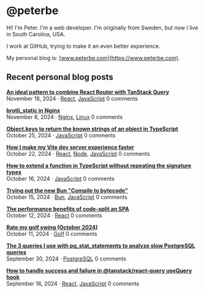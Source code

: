 # @peterbe

Hi! I'm Peter. I'm a web developer. I'm originally from Sweden, but now I live in South Carolina, USA.

I work at GitHub, trying to make it an even better experience.

My personal blog is: [www.peterbe.com](https://www.peterbe.com).

## Recent personal blog posts

<!-- blog posts -->
[**An ideal pattern to combine React Router with TanStack Query**](https://www.peterbe.com/plog/ideal-pattern-react-router-with-tanstackreact-query)<br>
November 18, 2024 &middot; [React](https://www.peterbe.com/oc-React), [JavaScript](https://www.peterbe.com/oc-JavaScript) 0 comments

[**brotli_static in Nginx**](https://www.peterbe.com/plog/brotli_static-in-nginx)<br>
November 8, 2024 &middot; [Nginx](https://www.peterbe.com/oc-Nginx), [Linux](https://www.peterbe.com/oc-Linux) 0 comments

[**Object.keys to return the known strings of an object in TypeScript**](https://www.peterbe.com/plog/object.keys-known-strings-object-ts)<br>
October 25, 2024 &middot; [JavaScript](https://www.peterbe.com/oc-JavaScript) 0 comments

[**How I make my Vite dev server experience faster**](https://www.peterbe.com/plog/vite-dev-server-experience-faster)<br>
October 22, 2024 &middot; [React](https://www.peterbe.com/oc-React), [Node](https://www.peterbe.com/oc-Node), [JavaScript](https://www.peterbe.com/oc-JavaScript) 0 comments

[**How to extend a function in TypeScript without repeating the signature types**](https://www.peterbe.com/plog/extend-function-typescript-same-signature-types)<br>
October 16, 2024 &middot; [JavaScript](https://www.peterbe.com/oc-JavaScript) 0 comments

[**Trying out the new Bun "Compile to bytecode"**](https://www.peterbe.com/plog/trying-bun-compile-to-bytecode)<br>
October 15, 2024 &middot; [Bun](https://www.peterbe.com/oc-Bun), [JavaScript](https://www.peterbe.com/oc-JavaScript) 0 comments

[**The performance benefits of code-split an SPA**](https://www.peterbe.com/plog/performance-benefits-of-code-split-an-spa)<br>
October 12, 2024 &middot; [React](https://www.peterbe.com/oc-React) 0 comments

[**Rate my golf swing (October 2024)**](https://www.peterbe.com/plog/rate-my-golf-swing-october-2024)<br>
October 11, 2024 &middot; [Golf](https://www.peterbe.com/oc-Golf) 0 comments

[**The 3 queries I use with pg_stat_statements to analyze slow PostgreSQL queries**](https://www.peterbe.com/plog/3-queries-with-pg_stat_statements)<br>
September 30, 2024 &middot; [PostgreSQL](https://www.peterbe.com/oc-PostgreSQL) 0 comments

[**How to handle success and failure in @tanstack/react-query useQuery hook**](https://www.peterbe.com/plog/how-to-handle-success-and-failure-usequery-hook)<br>
September 16, 2024 &middot; [React](https://www.peterbe.com/oc-React), [JavaScript](https://www.peterbe.com/oc-JavaScript) 0 comments
<!-- /blog posts -->
